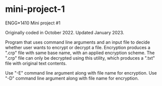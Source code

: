 # mini-project-1
ENGG*1410 Mini project #1

Originally coded in October 2022.
Updated January 2023.

Program that uses command line arguments and an input file to decide whether user wants to encrypt or decrypt a file.
Encryption produces a ".crp" file with same base name, with an applied encryption scheme.
The ".crp" file can only be decrypted using this utility, which produces a ".txt" file with original text contents.

Use "-E" command line argument along with file name for encryption.
Use "-D" command line argument along with file name for encryption.
